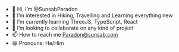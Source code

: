 - 👋 Hi, I’m @SunsabParadon
- 👀 I’m interested in Hiking, Travelling and Learning everything new
- 🌱 I’m currently learning ThreeJS, TypeScript, React
- 💞️ I’m looking to collaborate on any kind of project
- 📫 How to reach me Paradon@sunsab.com
- 😄 Pronouns: He/Him

<!---
SunsabParadon/SunsabParadon is a ✨ special ✨ repository because its `README.md` (this file) appears on your GitHub profile.
You can click the Preview link to take a look at your changes.
--->
